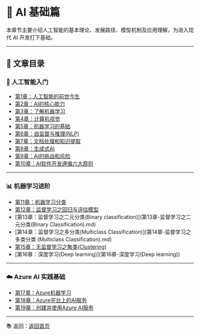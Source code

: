 # 🤖 AI 基础篇

本章节主要介绍人工智能的基本理论、发展路径、模型机制及应用理解，为进入现代 AI 开发打下基础。

---

## 📘 文章目录

### 🧠 人工智能入门

- [第1章：人工智能的前世今生](第1章-人工智能的前世今生.md)
- [第2章：AI的核心能力](第2章-AI的核心能力.md)
- [第3章：了解机器学习](第3章-了解机器学习.md)
- [第4章：计算机视觉](第4章-计算机视觉.md)
- [第5章：机器学习的基础](第5章-机器学习的基础.md)
- [第6章：自监督与推理(NLP)](第6章-自监督与推理%28NLP%29.md)
- [第7章：文档处理和知识提取](第7章-文档处理和知识提取.md)
- [第8章：生成式AI](第8章-生成式AI.md)
- [第9章：AI的挑战和风险](第9章-AI的挑战和风险.md)
- [第10章：AI软件开发遵循六大原则](第10章-AI软件开发遵循六大原则.md)

---

### 📊 机器学习进阶

- [第11章：机器学习分类](第11章-机器学习分类.md)
- [第12章：监督学习之回归与评估模型](第12章-监督学习之回归与评估模型.md)
- [第13章：监督学习之二元分类(Binary classification)](第13章-监督学习之二元分类(Binary Classification).md)
- [第14章：监督学习之多分类(Multiclass Classification)](第14章-监督学习之多类分类 (Multiclass Classification).md)
- [第15章：无监督学习之聚类(Clustering)](第15章-无监督学习之集群(Clustering))
- [第16章：深度学习(Deep learning)](第16章-深度学习(Deep learning))

---

### ☁️ Azure AI 实践基础

- [第17章：Azure机器学习](第17章-Azure机器学习.md)
- [第18章：Azure平台上的AI服务](第18章-Azure平台上的AI服务.md)
- [第19章：创建并使用Azure AI服务](第19章-创建并使用Azure%20AI服务.md)

---

📚 返回：[返回首页](../README.md)
